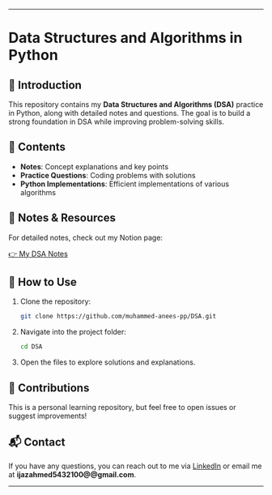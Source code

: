 
---

# Data Structures and Algorithms in Python  

## 📌 Introduction  
This repository contains my **Data Structures and Algorithms (DSA)** practice in Python, along with detailed notes and questions. The goal is to build a strong foundation in DSA while improving problem-solving skills.  

## 📂 Contents  
- **Notes**: Concept explanations and key points  
- **Practice Questions**: Coding problems with solutions  
- **Python Implementations**: Efficient implementations of various algorithms  

## 🔗 Notes & Resources  
For detailed notes, check out my Notion page:  

[👉 My DSA Notes]()  

## 🚀 How to Use  
1. Clone the repository:  
   ```bash
   git clone https://github.com/muhammed-anees-pp/DSA.git
   ```  
2. Navigate into the project folder:  
   ```bash
   cd DSA
   ```  
3. Open the files to explore solutions and explanations.  

## 🤝 Contributions  
This is a personal learning repository, but feel free to open issues or suggest improvements!  

## 📬 Contact  
If you have any questions, you can reach out to me via [LinkedIn](www.linkedin.com/in/ijaz-ahmed5432100) or email me at **ijazahmed5432100@@gmail.com**.

---
